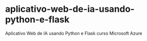 # aplicativo-web-de-ia-usando-python-e-flask
Aplicativo Web de IA usando Python e Flask curso Microsoft Azure
